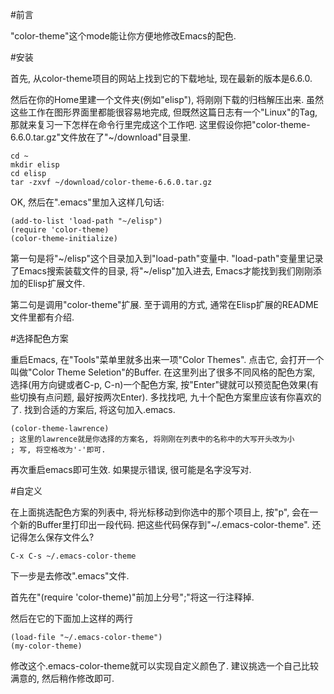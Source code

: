<!---title:emacs配色插件-->
<!---keywords:颜色,配置,mode,color,theme-->
<!---date:2013.08.23; modification:2013.08.25-->

#前言

"color-theme"这个mode能让你方便地修改Emacs的配色.

#安装

首先, 从color-theme项目的网站上找到它的下载地址, 现在最新的版本是6.6.0.

然后在你的Home里建一个文件夹(例如"elisp"), 将刚刚下载的归档解压出来. 虽然这些工作在图形界面里都能很容易地完成, 但既然这篇日志有一个"Linux"的Tag, 那就来复习一下怎样在命令行里完成这个工作吧. 这里假设你把"color-theme-6.6.0.tar.gz"文件放在了"~/download"目录里.

    cd ~
    mkdir elisp
    cd elisp
    tar -zxvf ~/download/color-theme-6.6.0.tar.gz

OK, 然后在".emacs"里加入这样几句话:

    (add-to-list 'load-path "~/elisp")
    (require 'color-theme)
    (color-theme-initialize)

第一句是将"~/elisp"这个目录加入到"load-path"变量中. "load-path"变量里记录了Emacs搜索装载文件的目录, 将"~/elisp"加入进去, Emacs才能找到我们刚刚添加的Elisp扩展文件.

第二句是调用"color-theme"扩展. 至于调用的方式, 通常在Elisp扩展的README文件里都有介绍.

#选择配色方案

重启Emacs, 在"Tools"菜单里就多出来一项"Color Themes". 点击它, 会打开一个叫做"Color Theme Seletion"的Buffer. 在这里列出了很多不同风格的配色方案, 选择(用方向键或者C-p, C-n)一个配色方案, 按"Enter"键就可以预览配色效果(有些切换有点问题, 最好按两次Enter). 多找找吧, 九十个配色方案里应该有你喜欢的了. 找到合适的方案后, 将这句加入.emacs.

    (color-theme-lawrence)
    ; 这里的lawrence就是你选择的方案名, 将刚刚在列表中的名称中的大写开头改为小
    ; 写, 将空格改为'-'即可.

再次重启emacs即可生效. 如果提示错误, 很可能是名字没写对.

#自定义

在上面挑选配色方案的列表中, 将光标移动到你选中的那个项目上, 按"p", 会在一个新的Buffer里打印出一段代码. 把这些代码保存到"~/.emacs-color-theme". 还记得怎么保存文件么?

    C-x C-s ~/.emacs-color-theme

下一步是去修改".emacs"文件.

首先在"(require 'color-theme)"前加上分号";"将这一行注释掉.

然后在它的下面加上这样的两行

    (load-file "~/.emacs-color-theme")
    (my-color-theme)

修改这个.emacs-color-theme就可以实现自定义颜色了. 建议挑选一个自己比较满意的, 然后稍作修改即可.


<!-- vim:set tw=0:-->
